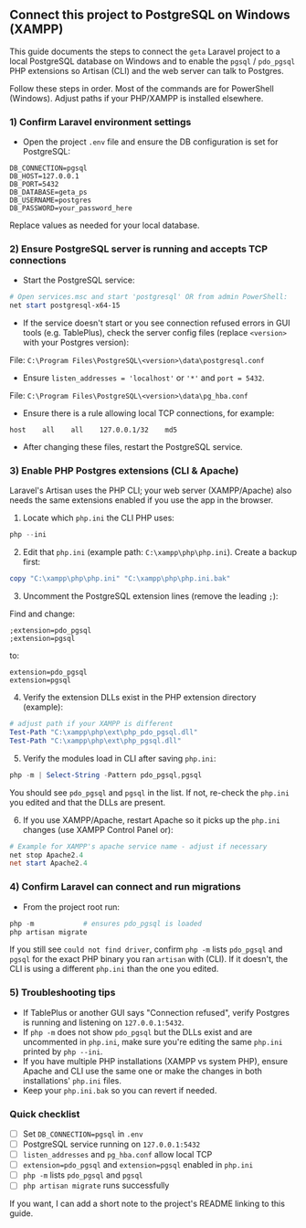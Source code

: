 ## Connect this project to PostgreSQL on Windows (XAMPP)

This guide documents the steps to connect the `geta` Laravel project to a local PostgreSQL database on Windows and to enable the `pgsql` / `pdo_pgsql` PHP extensions so Artisan (CLI) and the web server can talk to Postgres.

Follow these steps in order. Most of the commands are for PowerShell (Windows). Adjust paths if your PHP/XAMPP is installed elsewhere.

### 1) Confirm Laravel environment settings
- Open the project `.env` file and ensure the DB configuration is set for PostgreSQL:

```
DB_CONNECTION=pgsql
DB_HOST=127.0.0.1
DB_PORT=5432
DB_DATABASE=geta_ps
DB_USERNAME=postgres
DB_PASSWORD=your_password_here
```

Replace values as needed for your local database.

### 2) Ensure PostgreSQL server is running and accepts TCP connections
- Start the PostgreSQL service:

```powershell
# Open services.msc and start 'postgresql' OR from admin PowerShell:
net start postgresql-x64-15
```

- If the service doesn't start or you see connection refused errors in GUI tools (e.g. TablePlus), check the server config files (replace `<version>` with your Postgres version):

File: `C:\Program Files\PostgreSQL\<version>\data\postgresql.conf`
- Ensure `listen_addresses = 'localhost'` or `'*'` and `port = 5432`.

File: `C:\Program Files\PostgreSQL\<version>\data\pg_hba.conf`
- Ensure there is a rule allowing local TCP connections, for example:

```
host    all    all    127.0.0.1/32    md5
```

- After changing these files, restart the PostgreSQL service.

### 3) Enable PHP Postgres extensions (CLI & Apache)
Laravel's Artisan uses the PHP CLI; your web server (XAMPP/Apache) also needs the same extensions enabled if you use the app in the browser.

1. Locate which `php.ini` the CLI PHP uses:

```powershell
php --ini
```

2. Edit that `php.ini` (example path: `C:\xampp\php\php.ini`). Create a backup first:

```powershell
copy "C:\xampp\php\php.ini" "C:\xampp\php\php.ini.bak"
```

3. Uncomment the PostgreSQL extension lines (remove the leading `;`):

Find and change:

```
;extension=pdo_pgsql
;extension=pgsql
```

to:

```
extension=pdo_pgsql
extension=pgsql
```

4. Verify the extension DLLs exist in the PHP extension directory (example):

```powershell
# adjust path if your XAMPP is different
Test-Path "C:\xampp\php\ext\php_pdo_pgsql.dll"
Test-Path "C:\xampp\php\ext\php_pgsql.dll"
```

5. Verify the modules load in CLI after saving `php.ini`:

```powershell
php -m | Select-String -Pattern pdo_pgsql,pgsql
```

You should see `pdo_pgsql` and `pgsql` in the list. If not, re-check the `php.ini` you edited and that the DLLs are present.

6. If you use XAMPP/Apache, restart Apache so it picks up the `php.ini` changes (use XAMPP Control Panel or):

```powershell
# Example for XAMPP's apache service name - adjust if necessary
net stop Apache2.4
net start Apache2.4
```

### 4) Confirm Laravel can connect and run migrations
- From the project root run:

```powershell
php -m            # ensures pdo_pgsql is loaded
php artisan migrate
```

If you still see `could not find driver`, confirm `php -m` lists `pdo_pgsql` and `pgsql` for the exact PHP binary you ran `artisan` with (CLI). If it doesn't, the CLI is using a different `php.ini` than the one you edited.

### 5) Troubleshooting tips
- If TablePlus or another GUI says "Connection refused", verify Postgres is running and listening on `127.0.0.1:5432`.
- If `php -m` does not show `pdo_pgsql` but the DLLs exist and are uncommented in `php.ini`, make sure you're editing the same `php.ini` printed by `php --ini`.
- If you have multiple PHP installations (XAMPP vs system PHP), ensure Apache and CLI use the same one or make the changes in both installations' `php.ini` files.
- Keep your `php.ini.bak` so you can revert if needed.

### Quick checklist
- [ ] Set `DB_CONNECTION=pgsql` in `.env`
- [ ] PostgreSQL service running on `127.0.0.1:5432`
- [ ] `listen_addresses` and `pg_hba.conf` allow local TCP
- [ ] `extension=pdo_pgsql` and `extension=pgsql` enabled in `php.ini`
- [ ] `php -m` lists `pdo_pgsql` and `pgsql`
- [ ] `php artisan migrate` runs successfully

If you want, I can add a short note to the project's README linking to this guide.
